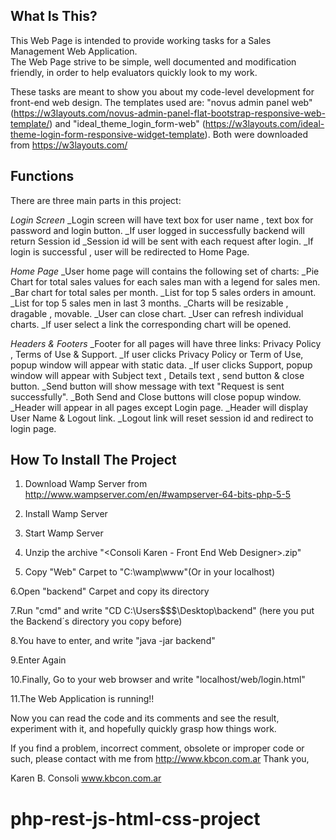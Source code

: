 What Is This?
-------------

This Web Page is intended to provide working tasks for a Sales Management Web Application.  
The Web Page strive to be simple, well documented and modification friendly, in order
to help evaluators quickly look to my work.

These tasks are meant to show you about my code-level development for front-end web design.
The templates used are: "novus admin panel web" (https://w3layouts.com/novus-admin-panel-flat-bootstrap-responsive-web-template/) and "ideal_theme_login_form-web" (https://w3layouts.com/ideal-theme-login-form-responsive-widget-template).
Both were downloaded from https://w3layouts.com/


Functions
-----------------------

There are three main parts in this project:

*Login Screen*
_Login screen will have text box for user name , text box for password and login button.
_If user logged in successfully backend will return Session id
_Session id will be sent with each request after login.
_If login is successful , user will be redirected to Home Page.

*Home Page*
_User home page will contains the following set of charts:
_Pie Chart for total sales values for each sales man with a legend for sales men.
_Bar chart for total sales per month.
_List for top 5 sales orders in amount.
_List for top 5 sales men in last 3 months.
_Charts will be resizable , dragable , movable.
_User can close chart.
_User can refresh individual charts.
_If user select a link the corresponding chart will be opened.

*Headers & Footers*
_Footer for all pages will have three links: Privacy Policy , Terms of Use & Support.
_If user clicks Privacy Policy or Term of Use, popup window will appear with static data.
_If user clicks Support, popup window will appear with Subject text , Details text , send button & close button.
_Send button will show message with text "Request is sent successfully".
_Both Send and Close buttons will close popup window.
_Header will appear in all pages except Login page.
_Header will display User Name & Logout link.
_Logout link will reset session id and redirect to login page.

How To Install The Project
--------------------------

1. Download Wamp Server from http://www.wampserver.com/en/#wampserver-64-bits-php-5-5

2. Install Wamp Server

3. Start Wamp Server

4. Unzip the archive "<Consoli Karen - Front End Web Designer>.zip"

5. Copy "Web" Carpet to "C:\wamp\www"(Or in your localhost)

6.Open "backend" Carpet and copy its directory

7.Run "cmd" and write "CD C:\Users\$$$\Desktop\backend" (here you put the Backend´s directory you copy before)

8.You have to enter, and write "java -jar backend"

9.Enter Again

10.Finally, Go to your web browser and write "localhost/web/login.html"

11.The Web Application is running!!

Now you can read the code and its comments and see the result, experiment with
it, and hopefully quickly grasp how things work.

If you find a problem, incorrect comment, obsolete or improper code or such,
please contact with me from http://www.kbcon.com.ar
Thank you, 

Karen B. Consoli
www.kbcon.com.ar
# php-rest-js-html-css-project
